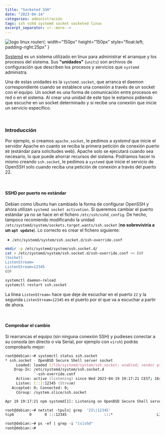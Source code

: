 ```yaml
---
title: "Socketed SSH"
date: "2023-04-14"
categories: administración
tags: ssh sshd systemd socket socketed linux
excerpt_separator: <!--more-->
---
```



![logo linux router](/assets/img/posts/logo-socketed-ssh.svg){: width="150px" height="150px" style="float:left; padding-right:25px" }

[Systemd](https://systemd.io) es un sistema utilizado en linux para administrar el arranque y los procesos del sistema. Sus **"unidades"** (`units`) son archivos de configuración que describen los procesos y servicios que `systemd` administra.

Una de estas unidades es la `systemd.socket`, que arranca el daemon correspondiente cuando se establece una conexión a través de un socket con el equipo. Un socket es una forma de comunicación entre procesos en red o en el sistema. Al crear una unidad de este tipo le estamos pidiendo que escuche en un socket determinado y si recibe una conexión que inicie un servicio específico.

<br clear="left"/>
<!--more-->

### Introducción

Por ejemplo, si creamos `apache.socket`, le pedimos a *systemd* que inicie el servidor Apache en cuanto se reciba la primera petición de conexión puerto `80` (estándar para solicitudes web). Apache solo se ejecutará cuando sea necesario, lo que puede ahorrar recursos del sistema. Podríamos hacer lo mismo creando `ssh.socket`, le pedimos a `systemd` que inicie el servicio de OpenSSH solo cuando reciba una petición de conexión a través del puerto 22. 

<br/>

#### SSHD por puerto no estándar

Debian como Ubuntu han cambiado la forma de configurar OpenSSH y ahora utilizan `systemd socket activation`. Si queremos cambiar el puerto estándar ya no se hace en el fichero `/etc/ssh/sshd_config`. De hecho, tampoco recomiendo modificando la unidad  `/etc/systemd/system/sockets.target.wants/ssh.socket` (**no sobreviviría a un `apt update`**). Lo correcto es crear el fichero siguiente: 

* `/etc/systemd/system/ssh.socket.d/ssh-override.conf`

```zsh
mkdir -p /etc/systemd/system/ssh.socket.d/
cat > /etc/systemd/system/ssh.socket.d/ssh-override.conf << EOF
[Socket]
ListenStream=
ListenStream=12345
EOF

systemctl daemon-reload
systemctl restart ssh.socket
```

La línea `ListenStream=` hace que deje de escuchar en el puerto `22` y la segunda `ListenStream=12345` es el puerto por el que va a escuchar a partir de ahora.

<br/>

#### Comprobar el cambio

Si rearrancas el equipo (sin ninguna conexión SSH) y pudieses conectar a su consola (en directo o vía Serial, por ejemplo con `virsh`) podrás comprobarlo mejor:

```zsh
root@debian:~# systemctl status ssh.socket
* ssh.socket - OpenBSD Secure Shell server socket
     Loaded: loaded (/lib/systemd/system/ssh.socket; enabled; vendor preset: enabled)
    Drop-In: /etc/systemd/system/ssh.socket.d
             `-ssh-override.conf
     Active: active (listening) since Wed 2023-04-19 19:17:21 CEST; 16s ago
     Listen: [::]:12345 (Stream)
   Accepted: 0; Connected: 0;
     CGroup: /system.slice/ssh.socket

Apr 19 19:17:21 npm systemd[1]: Listening on OpenBSD Secure Shell server socket.

root@debian:~# netstat -tpuln| grep  '22\|12345'
tcp6       0      0 :::12345                 :::*                    LISTEN      1/init    

root@debian:~# ps -ef | grep -i "[s]shd"
root@debian:~# 
```
